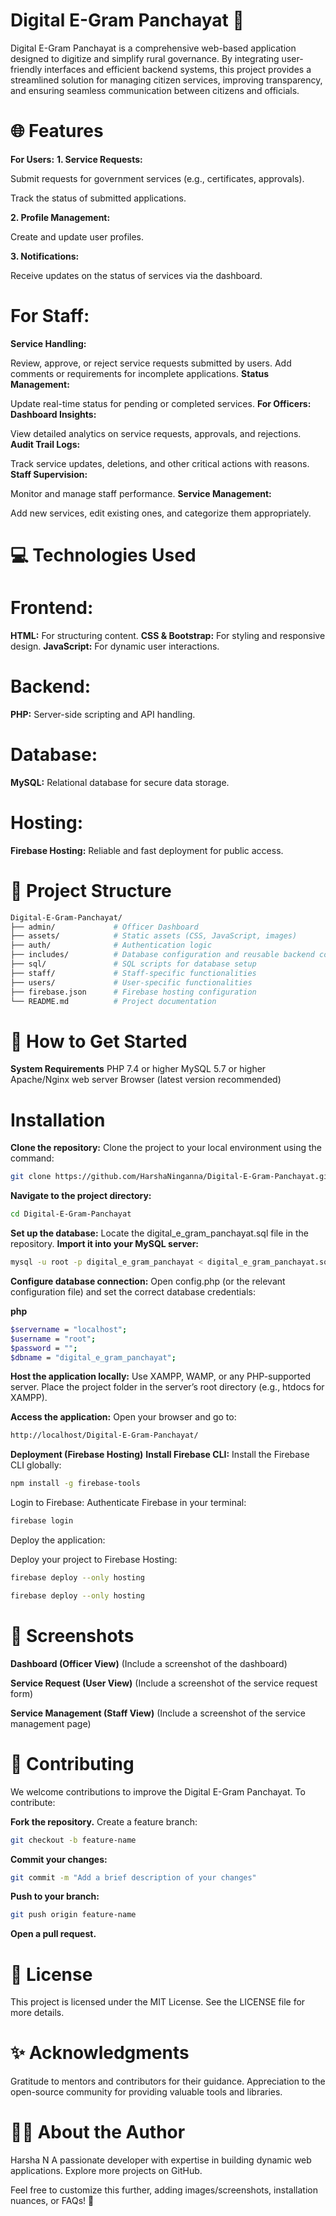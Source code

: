 # Digital E-Gram Panchayat 🌟
Digital E-Gram Panchayat is a comprehensive web-based application designed to digitize and simplify rural governance. By integrating user-friendly interfaces and efficient backend systems, this project provides a streamlined solution for managing citizen services, improving transparency, and ensuring seamless communication between citizens and officials.

# 🌐 Features
**For Users:**
**1. Service Requests:**

Submit requests for government services (e.g., certificates, approvals).

Track the status of submitted applications.

**2. Profile Management:**

Create and update user profiles.

**3. Notifications:**

Receive updates on the status of services via the dashboard.

# **For Staff:**
**Service Handling:**

Review, approve, or reject service requests submitted by users.
Add comments or requirements for incomplete applications.
**Status Management:**

Update real-time status for pending or completed services.
**For Officers:**
**Dashboard Insights:**

View detailed analytics on service requests, approvals, and rejections.
**Audit Trail Logs:**

Track service updates, deletions, and other critical actions with reasons.
**Staff Supervision:**

Monitor and manage staff performance.
**Service Management:**

Add new services, edit existing ones, and categorize them appropriately.
# **💻 Technologies Used**
# **Frontend:**
**HTML:** For structuring content.
**CSS & Bootstrap:** For styling and responsive design.
**JavaScript:** For dynamic user interactions.
# **Backend:**
**PHP:** Server-side scripting and API handling.
# **Database:**
**MySQL:** Relational database for secure data storage.
# **Hosting:**
**Firebase Hosting:** Reliable and fast deployment for public access.

# 📂 Project Structure
```bash
Digital-E-Gram-Panchayat/
├── admin/             # Officer Dashboard
├── assets/            # Static assets (CSS, JavaScript, images)
├── auth/              # Authentication logic
├── includes/          # Database configuration and reusable backend code
├── sql/               # SQL scripts for database setup
├── staff/             # Staff-specific functionalities
├── users/             # User-specific functionalities
├── firebase.json      # Firebase hosting configuration
└── README.md          # Project documentation
```
# 🚀 How to Get Started
**System Requirements**
PHP 7.4 or higher
MySQL 5.7 or higher
Apache/Nginx web server
Browser (latest version recommended)
# Installation
**Clone the repository:**
Clone the project to your local environment using the command:

```bash
git clone https://github.com/HarshaNinganna/Digital-E-Gram-Panchayat.git
```
**Navigate to the project directory:**

```bash
cd Digital-E-Gram-Panchayat
```
**Set up the database:**
Locate the digital_e_gram_panchayat.sql file in the repository.
**Import it into your MySQL server:**
```bash
mysql -u root -p digital_e_gram_panchayat < digital_e_gram_panchayat.sql
```
**Configure database connection:**
Open config.php (or the relevant configuration file) and set the correct database credentials:

**php**
```bash
$servername = "localhost";
$username = "root";
$password = "";
$dbname = "digital_e_gram_panchayat";
```
**Host the application locally:**
Use XAMPP, WAMP, or any PHP-supported server.
Place the project folder in the server’s root directory (e.g., htdocs for XAMPP).

**Access the application:**
Open your browser and go to:

```bash
http://localhost/Digital-E-Gram-Panchayat/
```
**Deployment (Firebase Hosting)**
**Install Firebase CLI:**
Install the Firebase CLI globally:

```bash
npm install -g firebase-tools
```
Login to Firebase:
Authenticate Firebase in your terminal:

```bash
firebase login
```
Deploy the application:

Deploy your project to Firebase Hosting:
```bash
firebase deploy --only hosting
```

```bash
firebase deploy --only hosting
```
# **🎨 Screenshots**
**Dashboard (Officer View)**
(Include a screenshot of the dashboard)

**Service Request (User View)**
(Include a screenshot of the service request form)

**Service Management (Staff View)**
(Include a screenshot of the service management page)

# **🤝 Contributing**
We welcome contributions to improve the Digital E-Gram Panchayat. To contribute:

**Fork the repository.**
Create a feature branch:
```bash
git checkout -b feature-name
```
**Commit your changes:**
```bash
git commit -m "Add a brief description of your changes"
```
**Push to your branch:**
```bash
git push origin feature-name
```
**Open a pull request.**
# **📜 License**
This project is licensed under the MIT License. See the LICENSE file for more details.

# **✨ Acknowledgments**
Gratitude to mentors and contributors for their guidance.
Appreciation to the open-source community for providing valuable tools and libraries.

# **🧑‍💻 About the Author**
Harsha N
A passionate developer with expertise in building dynamic web applications.
Explore more projects on GitHub.

Feel free to customize this further, adding images/screenshots, installation nuances, or FAQs! 🚀

